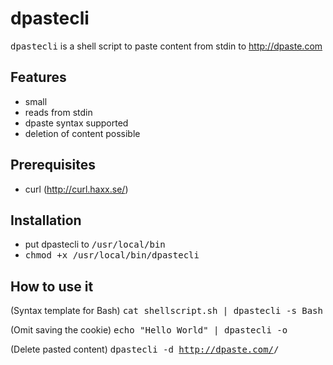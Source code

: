 dpastecli 
==========
<tt>dpastecli</tt> is a shell script to paste content from stdin to http://dpaste.com

Features
--------
  - small
  - reads from stdin
  - dpaste syntax supported
  - deletion of content possible

Prerequisites
-------------
  - curl (http://curl.haxx.se/)

Installation
------------
  - put dpastecli to <tt>/usr/local/bin</tt>
  - <tt>chmod +x /usr/local/bin/dpastecli</tt>

How to use it
--------------

(Syntax template for Bash)
<tt>cat shellscript.sh | dpastecli -s Bash</tt>

(Omit saving the cookie)
<tt>echo "Hello World" | dpastecli -o</tt>
    
(Delete pasted content)
<tt>dpastecli -d http://dpaste.com/<id>/</tt>
    
